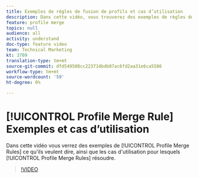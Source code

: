 ```yaml
---
title: Exemples de règles de fusion de profils et cas d’utilisation
description: Dans cette vidéo, vous trouverez des exemples de règles de fusion de Profils et de leur signification, ainsi que les cas d’utilisation pour lesquels les règles de fusion de Profils sont résolues.
feature: profile merge
topics: null
audience: all
activity: understand
doc-type: feature video
team: Technical Marketing
kt: 3709
translation-type: tm+mt
source-git-commit: dfd549508cc223714bdb07ac6fd2aa31e6ca5586
workflow-type: tm+mt
source-wordcount: '59'
ht-degree: 0%

---
```



# [!UICONTROL Profile Merge Rule] Exemples et cas d’utilisation

Dans cette vidéo vous verrez des exemples de [!UICONTROL Profile Merge Rules] ce qu&#39;ils veulent dire, ainsi que les cas d&#39;utilisation pour lesquels [!UICONTROL Profile Merge Rules] résoudre.

>[!VIDEO](https://video.tv.adobe.com/v/28975/?quality=12)
